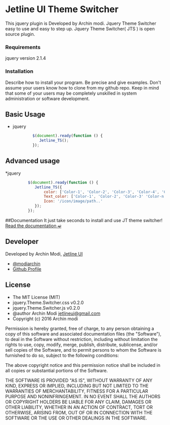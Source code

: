 # Jetline UI Theme Switcher
This jquery plugin is Developed by Archin modi. Jquery Theme Switcher easy to use and easy to step up.
Jquery Theme Switcher( JTS ) is open source plugin. 

### Requirements
jquery version 2.1.4

### Installation
Describe how to install your program. Be precise and give examples. Don't assume your users know how to clone from my github repo. Keep in mind that some of your users may be completely unskilled in system administration or software development.

## Basic Usage

  * jquery
```javascript
            $(document).ready(function () {
               Jetline_TS();
            });
 ```
## Advanced usage

  *jquery
  ```javascript
            $(document).ready(function () {
               Jetline_TS({
                   color: ['Color-1', 'Color-2', 'Color-3', 'Color-4', 'Color-n...'],
                   Text_color: ['Color-1', 'Color-2', 'Color-3' 'Color-n...'],
                   Icon: '/icon/image/path..'
               });
            });
```

##Documentation
It just take seconds to install and use JT theme switcher! <a href="">Read the documentation ➫</a>

## Developer
Developed by Archin Modi, <a href="http://www.jetline-ui.somee.com/">Jetline UI</a>
  <ul>
<li><a href="//twitter.com/modiarchin">@modiarchin</a></li>
<li><a href="//github.com/Archin-modi">Github Profile</a></li>
</ul>


## License
* The MIT License (MIT)
* jquery.Theme.Switcher.css v0.2.0
* jquery.Theme.Switcher.js v0.2.0
* @author Archin Modi <jetlineui@gmail.com>
* Copyright (c) 2016 Archin modi

Permission is hereby granted, free of charge, to any person obtaining a copy
of this software and associated documentation files (the "Software"), to deal
in the Software without restriction, including without limitation the rights
to use, copy, modify, merge, publish, distribute, sublicense, and/or sell
copies of the Software, and to permit persons to whom the Software is
furnished to do so, subject to the following conditions:

The above copyright notice and this permission notice shall be included in all
copies or substantial portions of the Software.

THE SOFTWARE IS PROVIDED "AS IS", WITHOUT WARRANTY OF ANY KIND, EXPRESS OR
IMPLIED, INCLUDING BUT NOT LIMITED TO THE WARRANTIES OF MERCHANTABILITY,
FITNESS FOR A PARTICULAR PURPOSE AND NONINFRINGEMENT. IN NO EVENT SHALL THE
AUTHORS OR COPYRIGHT HOLDERS BE LIABLE FOR ANY CLAIM, DAMAGES OR OTHER
LIABILITY, WHETHER IN AN ACTION OF CONTRACT, TORT OR OTHERWISE, ARISING FROM,
OUT OF OR IN CONNECTION WITH THE SOFTWARE OR THE USE OR OTHER DEALINGS IN THE
SOFTWARE.
 
